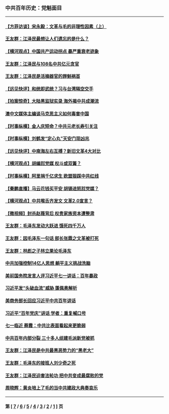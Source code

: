 ### 中共百年历史：党魁面目
---
#### [【方菲访谈】宋永毅：文革与毛的非理性因素（上）](../../pages/nf1176107/n13469956.md?05050430) 
#### [王友群：江泽民最想让人们遗忘的是什么？](../../pages/nf1176107/n13408949.md?05050430) 
#### [【横河观点】中国共产运动拐点 暴严重衰老迹象](../../pages/nf1176107/n13388333.md?05050430) 
#### [王友群：江泽民与108名中共亿元贪官](../../pages/nf1176107/n13352358.md?05050430) 
#### [王友群：江泽民是活摘器官的罪魁祸首](../../pages/nf1176107/n13336903.md?05050430) 
#### [【远见快评】和统即武统？习与台湾隔空交手](../../pages/nf1176107/n13297739.md?05050430) 
#### [【拍案惊奇】大陆黑监狱实录 海外揭中共成潮流](../../pages/nf1176107/n13288853.md?05050430) 
#### [澳中文媒体主编谈马克思主义如何毒害中国](../../pages/nf1176107/n13257387.md?05050430) 
#### [【时事纵横】金人庆短命？中共元老长寿引关注](../../pages/nf1176107/n13217934.md?05050430) 
#### [【时事纵横】刘鹤发“定心丸”天安门现凶兆](../../pages/nf1176107/n13215416.md?05050430) 
#### [【远见快评】中南海左右互搏？新旧文革4大对比](../../pages/nf1176107/n13214745.md?05050430) 
#### [【横河观点】胡编怼党媒 权斗或双簧？](../../pages/nf1176107/n13210864.md?05050430) 
#### [【时事纵横】阿里捐千亿求生 欧盟狠踩中共红线](../../pages/nf1176107/n13206431.md?05050430) 
#### [【秦鹏直播】马云花钱买平安 胡锡进怒怼党媒？](../../pages/nf1176107/n13206392.md?05050430) 
#### [【横河观点】中共喉舌齐发文 文革2.0宣言？](../../pages/nf1176107/n13201248.md?05050430) 
#### [【微视频】封杀赵薇背后 权贵家族资本遭整肃](../../pages/nf1176107/n13197798.md?05050430) 
#### [王友群：毛泽东发动大跃进 饿死四千万人](../../pages/nf1176107/n13177158.md?05050430) 
#### [王友群：因毛泽东一句话 部长张霖之文革被打死](../../pages/nf1176107/n13161711.md?05050430) 
#### [王友群：林彪之子林立果论毛泽东](../../pages/nf1176107/n13128622.md?05050430) 
#### [中共加强控制14亿人思想 躺平主义挑战洗脑](../../pages/nf1176107/n13094299.md?05050430) 
#### [美前国务院发言人评习近平七一讲话：百年暴政](../../pages/nf1176107/n13066986.md?05050430) 
#### [习近平发“头破血流”威胁 蓬佩奥解析](../../pages/nf1176107/n13063604.md?05050430) 
#### [美商务部长回应习近平中共百年讲话](../../pages/nf1176107/n13062903.md?05050430) 
#### [习近平“百年党庆”讲话 学者：重复喊口号](../../pages/nf1176107/n13061411.md?05050430) 
#### [七一临近 蔡霞：中共比表面看起来更脆弱](../../pages/nf1176107/n13056418.md?05050430) 
#### [中共百年内部分裂 三十多人组建毛派新党被抓](../../pages/nf1176107/n13044023.md?05050430) 
#### [王友群：江泽民是中共最黑恶势力的“黑老大”](../../pages/nf1176107/n13022180.md?05050430) 
#### [王友群：毛泽东的接班人刘少奇之死](../../pages/nf1176107/n12991772.md?05050430) 
#### [王友群：江泽民迫害法轮功 把中共变成最腐败的党](../../pages/nf1176107/n12947347.md?05050430) 
#### [周晓辉：黄炎培上了毛的当中共建政大典奏哀乐](../../pages/nf1176107/n12942780.md?05050430) 

---
#### 第 [ [7](./7.md?05050430) / [6](./6.md?05050430) / [5](./5.md?05050430) / [4](./4.md?05050430) / [3](./3.md?05050430) / [2](./2.md?05050430) / [1](./1.md?05050430) ] 页
